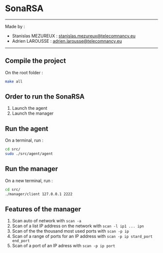 # SonaRSA

___

Made by :

- Stanislas MEZUREUX : stanislas.mezureux@telecomnancy.eu
- Adrien LAROUSSE : adrien.larousse@telecomnancy.eu

___



## Compile the project

On the root folder :

```bash
make all
```

## Order to run the SonaRSA

1. Launch the agent
2. Launch the manager

## Run the agent

On a terminal, run :

```bash
cd src/
sudo ./src/agent/agent
```

## Run the manager

On a new terminal, run :

```bash
cd src/
./manager/client 127.0.0.1 2222
```

## Features of the manager

1. Scan auto of network with `scan -a`
2. Scan of a list IP address on the network with `scan -l ip1 ... ipn`
3. Scan of the the thousand most used ports with `scan -p ip`
4. Scan of a range of ports for an IP address with `scan -p ip stard_port end_port`
5. Scan of a port of an IP adress with `scan -p ip port`



